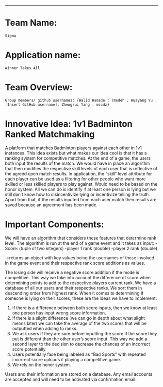 ------
# Team Name: 
	Sigma

# Application name: 
	Winner Takes All

# Team Overview:
	Group members/ github usernames: {Walid Hamade : 7medeh , Huayang Yu : [Insert GitHub username], Zhengrui Yang : msodz}

# Innovative Idea: 1v1 Badminton Ranked Matchmaking
A platform that matches Badminton players against each other in 1v1 instances. This idea exists but what makes our idea cool is that it has a ranking system for competitive matches. At the end of a game, the users both input the results of the match. We would have in place an algorithm that then modifies the respective skill levels of each user that is reflective of the agreed upon match results. In application, the “skill” level attribute for each player can be used as a filtering for other people who want more skilled or less skilled players to play against. Would need to be based on the honor system. All we can do is identify if at least one person is lying but we still don’t know how to disincentivize lying or incentivize telling the truth. Apart from that, if the results inputed from each user match then results are saved because an agreement has been made.

# Important Components:
We will have an algorithm that considers these features that determine rank level.
The algorithm is run at the end of a game event and it takes as input:
	 -Score: (tuple of two integers)
	 -player 1 rank (double)
	 -player 2 rank (double)

 ->returns an object with key values being the usernames of those involved in the game event and their respective rank score additions as values.
 
 The losing side will receive a negative score addition if the mode is competitive. This way we take into account the difference of score when determining points to add to the respective players current rank. We have a database of all our users and their respective ranks. We sort them in descending order from highest rank. When it comes to determining if someone is lying on their scores, these are the ideas we have to implement:
 
 1. If there is a difference between both score inputs, then we know at least one person has input wrong score information.
 2. If there is a slight difference (we can go in depth about what slight means later) we can take the average of the two scores that will be outputted when adding to ranks.
 3. We ask users if they are sure before inputting the score if the score they put is different than the other user’s score input. This way we add a second layer to the decision to decrease the chances of an incorrect score potentially.
 4. Users potentially face being labeled as “Bad Sports” with repeated incorrect score uploads if playing a competitive game.
 5. We rely on the honor system.

 Users and their information are stored on a database. Any email accounts are accepted and will need to be activated via confirmation email. 